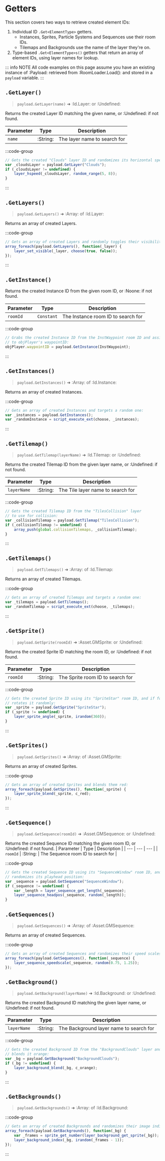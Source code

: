 # Getters

This section covers two ways to retrieve created element IDs:
1. Individual ID `.Get<ElementType>` getters.
    * Instances, Sprites, Particle Systems and Sequences use their room IDs.
    * Tilemaps and Backgrounds use the name of the layer they're on.
2. Type-based `.Get<ElementType>s()` getters that return an array of element IDs, using layer names for lookup.

::: info NOTE
All code examples on this page assume you have an existing instance of :Payload: retrieved from :RoomLoader.Load(): and stored in a `payload` variable.
:::

## `.GetLayer()`

> `payload.GetLayer(name)` ➜ :Id.Layer: or :Undefined:

Returns the created Layer ID matching the given name, or :Undefined: if not found.

| Parameter | Type | Description |
| --- | --- | --- |
| `name` | :String: | The layer name to search for |

:::code-group
```js [Example]
// Gets the created "Clouds" layer ID and randomizes its horizontal speed:
var _cloudsLayer = payload.GetLayer("Clouds");
if (_cloudsLayer != undefined) {
    layer_hspeed(_cloudsLayer, random_range(5, 8));
}
```
:::

## `.GetLayers()`

> `payload.GetLayers()` ➜ :Array: of :Id.Layer: 

Returns an array of created Layers.

:::code-group
```js [Example]
// Gets an array of created Layers and randomly toggles their visibility:
array_foreach(payload.GetLayers(), function(_layer) {
    layer_set_visible(_layer, choose(true, false));
});
```
:::


## `.GetInstance()`

Returns the created Instance ID from the given room ID, or :Noone: if not found.

| Parameter | Type | Description |
| --- | --- | --- |
| `roomId` | `Constant` | The Instance room ID to search for |

:::code-group
```js [Example]
// Grabs the created Instance ID from the InstWaypoint room ID and assigns it
// to objPlayer's waypointID:
objPlayer.waypointID = payload.GetInstance(InstWaypoint);
```
:::


## `.GetInstances()`

> `payload.GetInstances()` ➜ :Array: of :Id.Instance:

Returns an array of created Instances.

:::code-group
```js [Example]
// Gets an array of created Instances and targets a random one:
var _instances = payload.GetInstances();
var _randomInstance = script_execute_ext(choose, _instances);
```
:::


## `.GetTilemap()`

> `payload.GetTilemap(layerName)` ➜ :Id.Tilemap: or :Undefined:

Returns the created Tilemap ID from the given layer name, or :Undefined: if not found.

| Parameter | Type | Description |
| --- | --- | --- |
| `layerName` | :String: | The Tile layer name to search for |

:::code-group
```js [Example]
// Gets the created Tilemap ID from the "TilesCollision" layer
// to use for collision:
var _collisionTilemap = payload.GetTilemap("TilesCollision");
if (_collisionTilemap != undefined) {
    array_push(global.collisionTilemaps, _collisionTilemap);
}
```
:::


## `.GetTilemaps()`

> `payload.GetTilemaps()` ➜ :Array: of :Id.Tilemap:

Returns an array of created Tilemaps.

:::code-group
```js [Example]
// Gets an array of created Tilemaps and targets a random one:
var _tilemaps = payload.GetTilemaps();
var _randomTilemap = script_execute_ext(choose, _tilemaps);
```
:::

## `.GetSprite()`

> `payload.GetSprite(roomId)` ➜ :Asset.GMSprite: or :Undefined:

Returns the created Sprite ID matching the room ID, or :Undefined: if not found.

| Parameter | Type | Description |
| --- | --- | --- |
| `roomId` | :String: | The Sprite room ID to search for |

:::code-group
```js [Example]
// Gets the created Sprite ID using its "SpriteStar" room ID, and if found,
// rotates it randomly:
var _sprite = payload.GetSprite("SpriteStar");
if (_sprite != undefined) {
    layer_sprite_angle(_sprite, irandom(360));
}
```
:::

## `.GetSprites()`

> `payload.GetSprites()` ➜ :Array: of :Asset.GMSprite:

Returns an array of created Sprites.

:::code-group
```js [Example]
// Gets an array of created Sprites and blends them red:
array_foreach(payload.GetSprites(), function(_sprite) {
    layer_sprite_blend(_sprite, c_red);
});
```
:::

## `.GetSequence()`

> `payload.GetSequence(roomId)` ➜ :Asset.GMSequence: or :Undefined:

Returns the created Sequence ID matching the given room ID, or :Undefined: if not found.
| Parameter | Type | Description |
| --- | --- | --- |
| `roomId` | :String: | The Sequence room ID to search for |

:::code-group
```js [Example]
// Gets the created Sequence ID using its "SequenceWindow" room ID, and if found,
// randomizes its playhead position:
var _sequence = payload.GetSequence("SequenceWindow");
if (_sequence != undefined) {
    var _length = layer_sequence_get_length(_sequence);
    layer_sequence_headpos(_sequence, random(_length));
}
```

## `.GetSequences()`

> `payload.GetSequences()` ➜ :Array: of :Asset.GMSequence: 

Returns an array of created Sequences.

:::code-group
```js [Example]
// Gets an array of created Sequences and randomizes their speed scales:
array_foreach(payload.GetSequences(), function(_sequence) {
    layer_sequence_speedscale(_sequence, random(0.75, 1.25));
});
```

## `.GetBackground()`

> `payload.GetBackground(layerName)` ➜ :Id.Background: or :Undefined:

Returns the created Background ID matching the given layer name, or :Undefined: if not found.

| Parameter | Type | Description |
| --- | --- | --- |
| `layerName` | :String: | The Background layer name to search for |

:::code-group
```js [Example]
// Gets the created Background ID from the "BackgroundClouds" layer and if found,
// blends it orange:
var _bg = payload.GetBackground("BackgroundClouds");
if (_bg != undefined) {
    layer_background_blend(_bg, c_orange);
}
```
:::

## `.GetBackgrounds()`

> `payload.GetBackgrounds()` ➜ :Array: of :Id.Background:

:::code-group
```js [Example]
// Gets an array of created Backgrounds and randomizes their image indices:
array_foreach(payload.GetBackgrounds(), function(_bg) {
    var _frames = sprite_get_number(layer_background_get_sprite(_bg));
    layer_background_index(_bg, irandom(_frames - 1));
});
```
:::